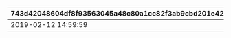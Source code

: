|743d42048604df8f93563045a48c80a1cc82f3ab9cbd201e424ae482e411585a|4c4c5c7aa62bc9c4ac6a8430e53cbdbe5de525963ec329a24b0af7f8ba24581a|cd160245424edb910f3950d80fb04ca8f34d15d35ce9d08d468d930872289d2c|5c11afb5707adcb1bf52c71e90fec6ac1e3176d6a89b0eac59b8410acd0bfc75|39a284d1877f33031998c27661feb7a7825acaacaf9586e17212ac9658cacd6c|b1ebaebf5f06ad925c01da717a77fa51cc7e3a49697bde1369f463af62eb8bf2|a01a9353bbfc089a695a002cf1145b3a741c8198f6d434bdfefac93a9cf43da4|
| --- | --- | --- | --- | --- | --- | --- |
|2019-02-12 14:59:59|1|2019-02-15 23:00:00|2019-02-08 15:00:00|2019-02-28 11:59:59|501|500|